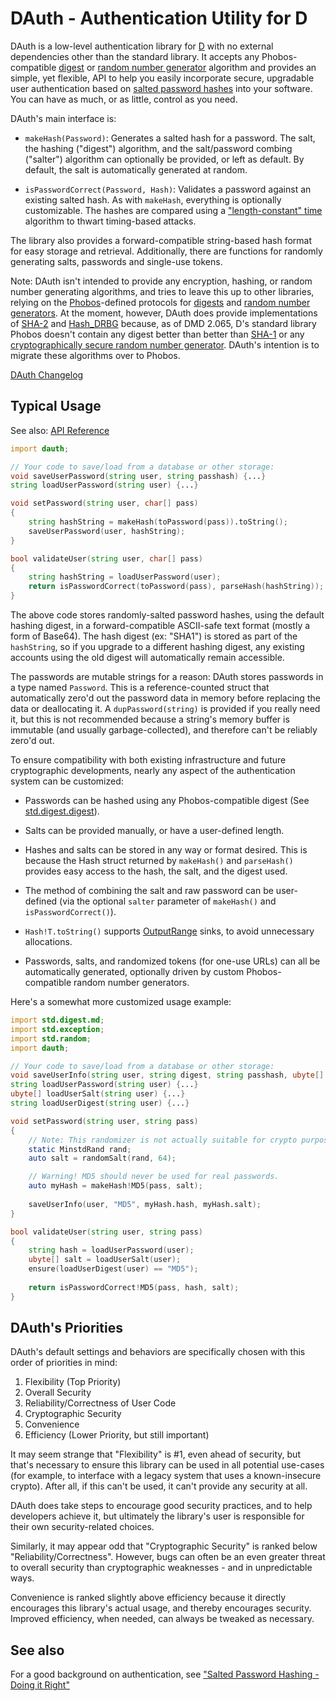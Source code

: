 DAuth - Authentication Utility for D
====================================

DAuth is a low-level authentication library for [D](http://dlang.org) with no external dependencies other than the standard library. It accepts any Phobos-compatible [digest](http://dlang.org/phobos/std_digest_digest.html) or [random number generator](http://dlang.org/phobos/std_random.html) algorithm and provides an simple, yet flexible, API to help you easily incorporate secure, upgradable user authentication based on [salted password hashes](http://en.wikipedia.org/wiki/Salt_%28cryptography%29) into your software. You can have as much, or as little, control as you need.

DAuth's main interface is:

- ```makeHash(Password)```: Generates a salted hash for a password. The salt, the hashing ("digest") algorithm, and the salt/password combing ("salter") algorithm can optionally be provided, or left as default. By default, the salt is automatically generated at random.

- ```isPasswordCorrect(Password, Hash)```: Validates a password against an existing salted hash. As with ```makeHash```, everything is optionally customizable. The hashes are compared using a ["length-constant" time](https://crackstation.net/hashing-security.htm) algorithm to thwart timing-based attacks.

The library also provides a forward-compatible string-based hash format for easy storage and retrieval. Additionally, there are functions for randomly generating salts, passwords and single-use tokens.

Note: DAuth isn't intended to provide any encryption, hashing, or random number generating algorithms, and tries to leave this up to other libraries, relying on the [Phobos](http://dlang.org/phobos/index.html)-defined protocols for [digests](http://dlang.org/phobos/std_digest_digest.html) and [random number generators](http://dlang.org/phobos/std_random.html). At the moment, however, DAuth does provide implementations of [SHA-2](http://en.wikipedia.org/wiki/Sha2) and [Hash_DRBG](http://csrc.nist.gov/publications/nistpubs/800-90A/SP800-90A.pdf) because, as of DMD 2.065, D's standard library Phobos doesn't contain any digest better than better than [SHA-1](http://en.wikipedia.org/wiki/SHA-1#Attacks) or any [cryptographically secure random number generator](http://en.wikipedia.org/wiki/Cryptographically_secure_pseudorandom_number_generator). DAuth's intention is to migrate these algorithms over to Phobos.

[DAuth Changelog](https://github.com/Abscissa/DAuth/blob/master/CHANGELOG.md)

Typical Usage
-------------
See also: [API Reference](http://semitwist.com/dauth/)

```d
import dauth;

// Your code to save/load from a database or other storage:
void saveUserPassword(string user, string passhash) {...}
string loadUserPassword(string user) {...}

void setPassword(string user, char[] pass)
{
	string hashString = makeHash(toPassword(pass)).toString();
	saveUserPassword(user, hashString);
}

bool validateUser(string user, char[] pass)
{
	string hashString = loadUserPassword(user);
	return isPasswordCorrect(toPassword(pass), parseHash(hashString));
}
```

The above code stores randomly-salted password hashes, using the default hashing digest, in a forward-compatible ASCII-safe text format (mostly a form of Base64). The hash digest (ex: "SHA1") is stored as part of the ```hashString```, so if you upgrade to a different hashing digest, any existing accounts using the old digest will automatically remain accessible.

The passwords are mutable strings for a reason: DAuth stores passwords in a type named ```Password```. This is a reference-counted struct that automatically zero'd out the password data in memory before replacing the data or deallocating it. A ```dupPassword(string)``` is provided if you really need it, but this is not recommended because a string's memory buffer is immutable (and usually garbage-collected), and therefore can't be reliably zero'd out.

To ensure compatibility with both existing infrastructure and future cryptographic developments, nearly any aspect of the authentication system can be customized:

- Passwords can be hashed using any Phobos-compatible digest (See [std.digest.digest](http://dlang.org/phobos/std_digest_digest.html)).

- Salts can be provided manually, or have a user-defined length.

- Hashes and salts can be stored in any way or format desired. This is because the Hash struct returned by ```makeHash()``` and ```parseHash()``` provides easy access to the hash, the salt, and the digest used.

- The method of combining the salt and raw password can be user-defined (via the optional ```salter``` parameter of ```makeHash()``` and ```isPasswordCorrect()```).

- ```Hash!T.toString()``` supports [OutputRange](http://dlang.org/phobos/std_range.html#isOutputRange) sinks, to avoid unnecessary allocations.

- Passwords, salts, and randomized tokens (for one-use URLs) can all be automatically generated, optionally driven by custom Phobos-compatible random number generators.

Here's a somewhat more customized usage example:

```d
import std.digest.md;
import std.exception;
import std.random;
import dauth;

// Your code to save/load from a database or other storage:
void saveUserInfo(string user, string digest, string passhash, ubyte[] salt) {...}
string loadUserPassword(string user) {...}
ubyte[] loadUserSalt(string user) {...}
string loadUserDigest(string user) {...}

void setPassword(string user, string pass)
{
	// Note: This randomizer is not actually suitable for crypto purposes.
	static MinstdRand rand;
	auto salt = randomSalt(rand, 64);

	// Warning! MD5 should never be used for real passwords.
	auto myHash = makeHash!MD5(pass, salt);
	
	saveUserInfo(user, "MD5", myHash.hash, myHash.salt);
}

bool validateUser(string user, string pass)
{
	string hash = loadUserPassword(user);
	ubyte[] salt = loadUserSalt(user);
	ensure(loadUserDigest(user) == "MD5");
	
	return isPasswordCorrect!MD5(pass, hash, salt);
}
```

DAuth's Priorities
------------------

DAuth's default settings and behaviors are specifically chosen with this order of priorities in mind:

1. Flexibility (Top Priority)
2. Overall Security
3. Reliability/Correctness of User Code
4. Cryptographic Security
5. Convenience
6. Efficiency (Lower Priority, but still important)

It may seem strange that "Flexibility" is \#1, even ahead of security, but that's necessary to ensure this library can be used in all potential use-cases (for example, to interface with a legacy system that uses a known-insecure crypto). After all, if this can't be used, it can't provide any security at all.

DAuth does take steps to encourage good security practices, and to help developers achieve it, but ultimately the library's user is responsible for their own security-related choices.

Similarly, it may appear odd that "Cryptographic Security" is ranked below "Reliability/Correctness". However, bugs can often be an even greater threat to overall security than cryptographic weaknesses - and in unpredictable ways.

Convenience is ranked slightly above efficiency because it directly encourages this library's actual usage, and thereby encourages security. Improved efficiency, when needed, can always be tweaked as necessary.

See also
--------

For a good background on authentication, see ["Salted Password Hashing - Doing it Right"](https://crackstation.net/hashing-security.htm)
